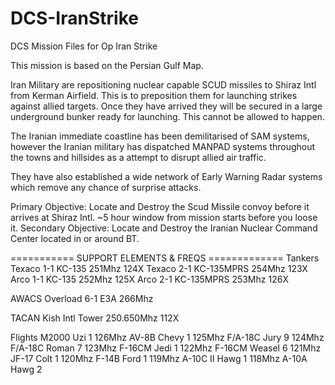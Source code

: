 # DCS-IranStrike
DCS Mission Files for Op Iran Strike

This mission is based on the Persian Gulf Map.

Iran Military are repositioning nuclear capable SCUD missiles to Shiraz Intl from Kerman Airfield. This is to preposition them for launching strikes against allied targets. Once they have arrived they will be secured in a large underground bunker ready for launching. This cannot be allowed to happen. 

The Iranian immediate coastline has been demilitarised of SAM systems, however the Iranian military has dispatched MANPAD systems throughout the towns and hillsides as a attempt to disrupt allied air traffic.  

They have also established a wide network of Early Warning Radar systems which remove any chance of surprise attacks.

Primary Objective: Locate and Destroy the Scud Missile convoy before it arrives at Shiraz Intl. ~5 hour window from mission starts before you loose it. 
Secondary Objective: Locate and Destroy the Iranian Nuclear Command Center located in or around BT. 


=========== SUPPORT ELEMENTS & FREQS =============
Tankers
Texaco     1-1    KC-135     251Mhz    124X
Texaco     2-1     KC-135MPRS     254Mhz    123X
Arco         1-1    KC-135    252Mhz    125X
Arco         2-1    KC-135MPRS    253Mhz    126X

AWACS
Overload     6-1   E3A         266Mhz

TACAN
Kish Intl Tower            250.650Mhz    112X

Flights
M2000        Uzi 1        126Mhz
AV-8B        Chevy 1    125Mhz
F/A-18C    Jury 9    124Mhz
F/A-18C    Roman 7    123Mhz
F-16CM    Jedi 1    122Mhz
F-16CM    Weasel 6    121Mhz
JF-17        Colt 1    120Mhz
F-14B        Ford 1    119Mhz
A-10C II    Hawg 1     118Mhz
A-10A        Hawg 2    